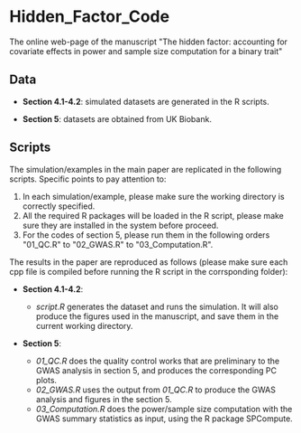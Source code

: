 # Hidden_Factor_Code
The online web-page of the manuscript "The hidden factor: accounting for covariate effects in power and sample size computation for a binary trait"

## Data

- **Section 4.1-4.2**: simulated datasets are generated in the R scripts.

- **Section 5**: datasets are obtained from UK Biobank.

## Scripts

The simulation/examples in the main paper are replicated in the following scripts. Specific points to pay attention to:
1. In each simulation/example, please make sure the working directory is correctly specified.
2. All the required R packages will be loaded in the R script, please make sure they are installed in the system before proceed.
3. For the codes of section 5, please run them in the following orders "01_QC.R" to "02_GWAS.R" to "03_Computation.R".

The results in the paper are reproduced as follows (please make sure each cpp file is compiled before running the R script in the corrsponding folder):

- **Section 4.1-4.2**:  
     - *script.R* generates the dataset and runs the simulation. It will also produce the figures used in the manuscript, and save them in the current working directory.

- **Section 5**:
	 - *01_QC.R* does the quality control works that are preliminary to the GWAS analysis in section 5, and produces the corresponding PC plots.
	 - *02_GWAS.R* uses the output from *01_QC.R* to produce the GWAS analysis and figures in the section 5.
	 - *03_Computation.R* does the power/sample size computation with the GWAS summary statistics as input, using the R package SPCompute.
